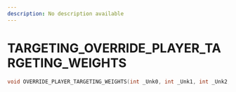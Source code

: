 ```yaml
---
description: No description available 
---
```


# TARGETING\_OVERRIDE_PLAYER_TARGETING_WEIGHTS

```cpp
void OVERRIDE_PLAYER_TARGETING_WEIGHTS(int _Unk0, int _Unk1, int _Unk2, int _Unk3);
```